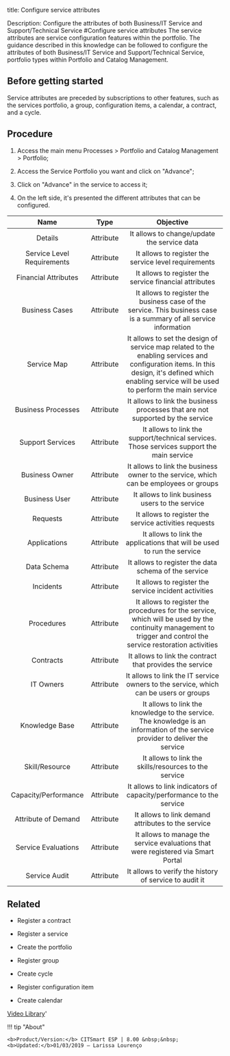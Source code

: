 title:  Configure service attributes
 
Description: Configure the attributes of both Business/IT Service and Support/Technical Service
#Configure service attributes
The service attributes are service configuration features within the portfolio.
The guidance described in this knowledge can be followed to configure the attributes of both Business/IT Service and Support/Technical Service, portfolio types within Portfolio and Catalog Management.

Before getting started
--------------------------

Service attributes are preceded by subscriptions to other features, such as the
services portfolio, a group, configuration items, a calendar, a contract, and a
cycle.

Procedure
-------------

1.  Access the main menu Processes \> Portfolio and Catalog Management \>
    Portfolio;

2.  Access the Service Portfolio you want and click on "Advance";

3.  Click on "Advance" in the service to access it;

4.  On the left side, it's presented the different attributes that can be
    configured.

|          **Name**          |  **Type** |                                                                                           **Objective**                                                                                           |
|:--------------------------:|:---------:|:-------------------------------------------------------------------------------------------------------------------------------------------------------------------------------------------------:|
|           Details          | Attribute |                                                                            It allows to change/update the service data                                                                            |
| Service Level Requirements | Attribute |                                                                        It allows to register the service level requirements                                                                       |
|    Financial Attributes    | Attribute |                                                                       It allows to register the service financial attributes                                                                      |
|       Business Cases       | Attribute |                                         It allows to register the business case of the service. This business case is a summary of all service information                                        |
|         Service Map        | Attribute | It allows to set the design of service map related to the enabling services and configuration items. In this design, it's defined which enabling service will be used to perform the main service |
|     Business Processes     | Attribute |                                                           It allows to link the business processes that are not supported by the service                                                          |
|      Support Services      | Attribute |                                                     It allows to link the support/technical services. Those services support the main service                                                     |
|       Business Owner       | Attribute |                                                       It allows to link the business owner to the service, which can be employees or groups                                                       |
|        Business User       | Attribute |                                                                          It allows to link business users to the service                                                                          |
|          Requests          | Attribute |                                                                       It allows to register the service activities requests                                                                       |
|        Applications        | Attribute |                                                              It allows to link the applications that will be used to run the service                                                              |
|         Data Schema        | Attribute |                                                                        It allows to register the data schema of the service                                                                       |
|          Incidents         | Attribute |                                                                       It allows to register the service incident activities                                                                       |
|         Procedures         | Attribute |                  It allows to register the procedures for the service, which will be used by the continuity management to trigger and control the service restoration activities                  |
|          Contracts         | Attribute |                                                                      It allows to link the contract that provides the service                                                                     |
|          IT Owners         | Attribute |                                                        It allows to link the IT service owners to the service, which can be users or groups                                                       |
|       Knowledge Base       | Attribute |                                   It allows to link the knowledge to the service. The knowledge is an information of the service provider to deliver the service                                  |
|       Skill/Resource       | Attribute |                                                                       It allows to link the skills/resources to the service                                                                       |
|    Capacity/Performance    | Attribute |                                                                It allows to link indicators of capacity/performance to the service                                                                |
|     Attribute of Demand    | Attribute |                                                                         It allows to link demand attributes to the service                                                                        |
|     Service Evaluations    | Attribute |                                                         It allows to manage the service evaluations that were registered via Smart Portal                                                         |
|        Service Audit       | Attribute |                                                                       It allows to verify the history of service to audit it                                                                      |

Related
-----------

-   Register a contract

-   Register a service

-   Create the portfolio

-   Register group

-   Create cycle

-   Register configuration item

-   Create calendar

<i class='fa fa-youtube-play  fa-2x' style='color:#97ce17;vertical-align: middle;'> </i> [Video Library](https://www.youtube.com/playlist?list=PLB5qK2uzf2RNx1eXRaihDR_bxXjGhgFut)'

!!! tip "About"

    <b>Product/Version:</b> CITSmart ESP | 8.00 &nbsp;&nbsp;
    <b>Updated:</b>01/03/2019 – Larissa Lourenço


